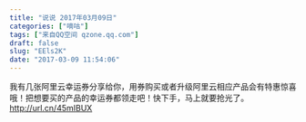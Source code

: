 ```yaml
---
title: "说说 2017年03月09日"
categories: ["嘀咕"]
tags: ["来自QQ空间 qzone.qq.com"]
draft: false
slug: "EEls2K"
date: "2017-03-09 11:54:06"
---
```


我有几张阿里云幸运券分享给你，用券购买或者升级阿里云相应产品会有特惠惊喜哦！把想要买的产品的幸运券都领走吧！快下手，马上就要抢光了。http://url.cn/45mIBUX
